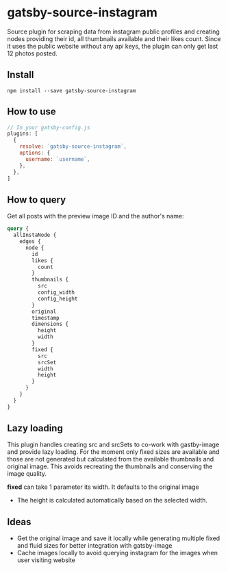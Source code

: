 # gatsby-source-instagram

Source plugin for scraping data from instagram public profiles and creating
nodes providing their id, all thumbnails available and their likes count.
Since it uses the public website without any api keys, the plugin can only get
last 12 photos posted.

## Install

`npm install --save gatsby-source-instagram`

## How to use

```javascript
// In your gatsby-config.js
plugins: [
  {
    resolve: `gatsby-source-instagram`,
    options: {
      username: `username`,
    },
  },
]
```

## How to query

Get all posts with the preview image ID and the author's name:

```graphql
query {
  allInstaNode {
    edges {
      node {
        id
        likes {
          count
        }
        thumbnails {
          src
          config_width
          config_height
        }
        original
        timestamp
        dimensions {
          height
          width
        }
        fixed {
          src
          srcSet
          width
          height
        }
      }
    }
  }
}
```

## Lazy loading

This plugin handles creating src and srcSets to co-work with gastby-image and provide lazy loading.
For the moment only fixed sizes are available and those are not generated but calculated
from the available thumbnails and original image. This avoids recreating the thumbnails
and conserving the image quality.

**fixed** can take 1 parameter its width. It defaults to the original image

* The height is calculated automatically based on the selected width.

## Ideas

* Get the original image and save it locally while generating multiple fixed and fluid sizes for better integration with gatsby-image
* Cache images locally to avoid querying instagram for the images when user visiting website
